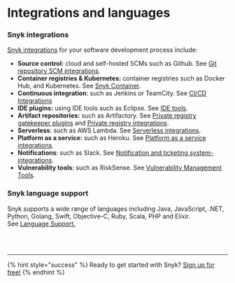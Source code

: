 # Integrations and languages

### Snyk integrations

[Snyk integrations](integrations/) for your software development process include:

* **Source control:** cloud and self-hosted SCMs such as Github. See [Git repository SCM integrations](https://support.snyk.io/hc/en-us/sections/360001138098-Git-repository-SCM-integrations).
* **Container registries & Kubernetes:** container registries such as Docker Hub, and Kubernetes. See [Snyk Container](snyk-container).
* **Continuous integration**: such as Jenkins or TeamCity. See [CI/CD Integrations](https://support.snyk.io/hc/en-us/sections/360001152577-CI-CD-integrations)
* **IDE plugins:** using IDE tools such as Eclipse. See [IDE tools](integrations/ide-tools).
* **Artifact repositories:** such as Artifactory. See [Private registry gatekeeper plugins](https://support.snyk.io/hc/en-us/sections/360004237917-Private-registry-gatekeeper-plugins/) and [Private registry integrations](https://support.snyk.io/hc/en-us/sections/360001138158-Private-registry-integrations).
* **Serverless**: such as AWS Lambda. See [Serverless integrations](integrations/serverless-integrations).
* **Platform as a service:** such as Heroku. See [Platform as a service integrations](https://support.snyk.io/hc/en-us/sections/360001152597-Platform-as-a-service-integrations/). 
* **Notifications**: such as Slack. See [Notification and ticketing system-integrations](integrations/notifications-ticketing-system-integrations).
* **Vulnerability tools**: such as RiskSense. See [Vulnerability Management Tools](https://support.snyk.io/hc/en-us/sections/360003642858-Vulnerability-Management-Tools).

### Snyk language support

Snyk supports a wide range of languages including Java, JavaScript, .NET, Python, Golang, Swift, Objective-C, Ruby, Scala, PHP and Elixir.  
See [Language Support.](https://support.snyk.io/hc/en-us/categories/360000456257-Language-support)

 
<br><br><hr>

{% hint style="success" %}
Ready to get started with Snyk? [Sign up for free!](https://snyk.io/login?cta=sign-up&loc=footer&page=support_docs_page)
{% endhint %}